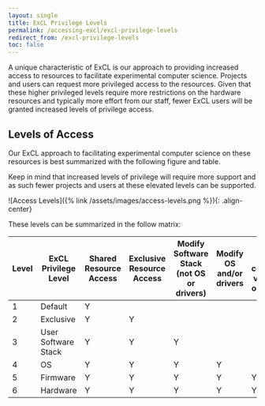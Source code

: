 ```yaml
---
layout: single
title: ExCL Privilege Levels
permalink: /accessing-excl/excl-privilege-levels
redirect_from: /excl-privilege-levels
toc: false
---
```


A unique characteristic of ExCL is our approach to providing increased access to resources to facilitate experimental computer science. Projects and users can request more privileged access to the resources. Given that these higher privileged levels require more restrictions on the hardware resources and typically more effort from our staff, fewer ExCL users will be granted increased levels of privilege access.

## Levels of Access
Our ExCL approach to facilitating experimental computer science on these resources is best summarized with the following figure and table.

Keep in mind that increased levels of privilege will require more support and as such fewer projects and users at these elevated levels can be supported.

![Access Levels]({% link /assets/images/access-levels.png %}){: .align-center}

These levels can be summarized in the follow matrix:

| Level | ExCL Privilege Level | Shared Resource Access | Exclusive Resource Access | Modify Software Stack (not OS or drivers) | Modify OS and/or drivers | Modify hardware configuration via firmware or other tools | Reconfigure hardware |
|-------|----------------------|------------------------|---------------------------|-------------------------------------------|--------------------------|-----------------------------------------------------------|----------------------|
| 1     | Default              | Y                      |                           |                                           |                          |                                                           |                      |
| 2     | Exclusive            | Y                      | Y                         |                                           |                          |                                                           |                      |
| 3     | User Software Stack  | Y                      | Y                         | Y                                         |                          |                                                           |                      |
| 4     | OS                   | Y                      | Y                         | Y                                         | Y                        |                                                           |                      |
| 5     | Firmware             | Y                      | Y                         | Y                                         | Y                        | Y                                                         |                      |
| 6     | Hardware             | Y                      | Y                         | Y                                         | Y                        | Y                                                         | Y                    |

